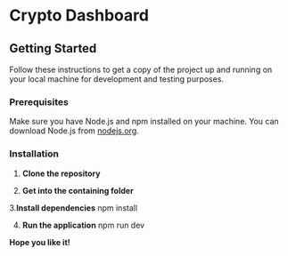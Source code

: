 
# Crypto Dashboard

## Getting Started

Follow these instructions to get a copy of the project up and running on your local machine for development and testing purposes.

### Prerequisites

Make sure you have Node.js and npm installed on your machine. You can download Node.js from [nodejs.org](https://nodejs.org/).

### Installation

1. **Clone the repository**

2. **Get into the containing folder**

3.**Install dependencies**
  npm install

4. **Run the application**
  npm run dev

**Hope you like it!**
